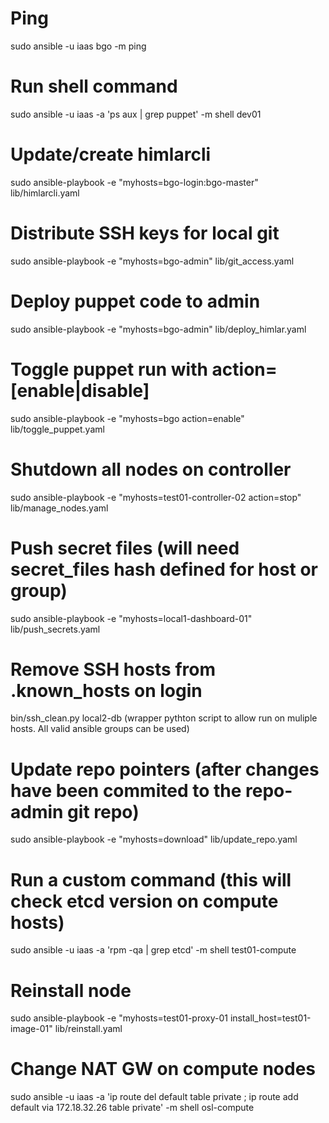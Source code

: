# Ping
sudo ansible -u iaas bgo -m ping

# Run shell command
sudo ansible -u iaas -a 'ps aux | grep puppet' -m shell dev01

# Update/create himlarcli
sudo ansible-playbook -e "myhosts=bgo-login:bgo-master" lib/himlarcli.yaml

# Distribute SSH keys for local git
sudo ansible-playbook -e "myhosts=bgo-admin" lib/git_access.yaml

# Deploy puppet code to admin
sudo ansible-playbook -e "myhosts=bgo-admin" lib/deploy_himlar.yaml

# Toggle puppet run with action=[enable|disable]
sudo ansible-playbook -e "myhosts=bgo action=enable" lib/toggle_puppet.yaml

# Shutdown all nodes on controller
sudo ansible-playbook -e "myhosts=test01-controller-02 action=stop" lib/manage_nodes.yaml

# Push secret files (will need secret_files hash defined for host or group)
sudo ansible-playbook -e "myhosts=local1-dashboard-01" lib/push_secrets.yaml

# Remove SSH hosts from .known_hosts on login
bin/ssh_clean.py local2-db
(wrapper pythton script to allow run on muliple hosts. All valid ansible groups
can be used)

# Update repo pointers (after changes have been commited to the repo-admin git repo)
sudo ansible-playbook -e "myhosts=download" lib/update_repo.yaml

# Run a custom command (this will check etcd version on compute hosts)
sudo ansible -u iaas -a 'rpm -qa | grep etcd' -m shell test01-compute

# Reinstall node
sudo ansible-playbook -e "myhosts=test01-proxy-01 install_host=test01-image-01" lib/reinstall.yaml

# Change NAT GW on compute nodes
sudo ansible -u iaas -a 'ip route del default table private ; ip route add default via 172.18.32.26 table private' -m shell osl-compute
